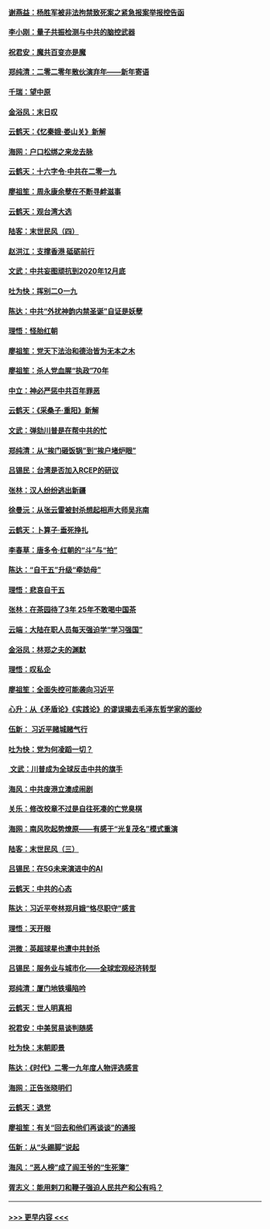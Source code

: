 #### [谢燕益：杨胜军被非法拘禁致死案之紧急报案举报控告函](../pages/nsc993/n11756134.md?t=01011155) 
#### [李小刚：量子共振检测与中共的脑控武器](../pages/nsc993/n11754518.md?t=01011155) 
#### [祝君安：魔共百变亦是魔](../pages/nsc993/n11754469.md?t=01011155) 
#### [郑纯清：二零二零年散伙演弃年——新年寄语](../pages/nsc993/n11754195.md?t=01011155) 
#### [千瑞：望中原](../pages/nsc993/n11754159.md?t=01011155) 
#### [金浴凤：末日叹](../pages/nsc993/n11752359.md?t=01011155) 
#### [云鹤天：《忆秦娥‧娄山关》新解](../pages/nsc993/n11752348.md?t=01011155) 
#### [海网：户口松绑之来龙去脉](../pages/nsc993/n11752328.md?t=01011155) 
#### [云鹤天：十六字令‧中共在二零一九](../pages/nsc993/n11752305.md?t=01011155) 
#### [廖祖笙：周永康余孽在不断寻衅滋事](../pages/nsc993/n11751013.md?t=01011155) 
#### [云鹤天：观台湾大选](../pages/nsc993/n11751007.md?t=01011155) 
#### [陆客：末世民风（四）](../pages/nsc993/n11749203.md?t=01011155) 
#### [赵洪江：支撑香港 砥砺前行](../pages/nsc993/n11748482.md?t=01011155) 
#### [文武：中共妄图顽抗到2020年12月底](../pages/nsc993/n11748446.md?t=01011155) 
#### [吐为快：挥别二O一九](../pages/nsc993/n11748411.md?t=01011155) 
#### [陈达：中共“外扰神韵内禁圣诞”自证是妖孽](../pages/nsc993/n11748226.md?t=01011155) 
#### [理悟：怪胎红朝](../pages/nsc993/n11748206.md?t=01011155) 
#### [廖祖笙：党天下法治和德治皆为无本之木](../pages/nsc993/n11748135.md?t=01011155) 
#### [廖祖笙：杀人党血腥“执政”70年](../pages/nsc993/n11745144.md?t=01011155) 
#### [中立：神必严惩中共百年罪恶](../pages/nsc993/n11744970.md?t=01011155) 
#### [云鹤天：《采桑子‧重阳》新解](../pages/nsc993/n11744948.md?t=01011155) 
#### [文武：弹劾川普是在帮中共的忙](../pages/nsc993/n11744758.md?t=01011155) 
#### [郑纯清：从“挨门砸饭锅”到“挨户堵炉眼”](../pages/nsc993/n11744745.md?t=01011155) 
#### [吕锡民：台湾是否加入RCEP的研议](../pages/nsc993/n11744701.md?t=01011155) 
#### [张林：汉人纷纷逃出新疆](../pages/nsc993/n11743530.md?t=01011155) 
#### [徐曼沅：从张云雷被封杀想起相声大师吴兆南](../pages/nsc993/n11741816.md?t=01011155) 
#### [云鹤天：卜算子‧垂死挣扎](../pages/nsc993/n11739956.md?t=01011155) 
#### [李春草：唐多令‧红朝的“斗”与“拍”](../pages/nsc993/n11739830.md?t=01011155) 
#### [陈达：“自干五”升级“牵妨母”](../pages/nsc993/n11739724.md?t=01011155) 
#### [理悟：悲哀自干五](../pages/nsc993/n11739547.md?t=01011155) 
#### [张林：在茶园待了3年 25年不敢喝中国茶](../pages/nsc993/n11739240.md?t=01011155) 
#### [云端：大陆在职人员每天强迫学“学习强国”](../pages/nsc993/n11738735.md?t=01011155) 
#### [金浴凤：林郑之夫的渊默](../pages/nsc993/n11737735.md?t=01011155) 
#### [理悟：叹私企](../pages/nsc993/n11737715.md?t=01011155) 
#### [廖祖笙：全面失控可能袭向习近平](../pages/nsc993/n11737704.md?t=01011155) 
#### [心升：从《矛盾论》《实践论》的谬误揭去毛泽东哲学家的面纱](../pages/nsc993/n11736962.md?t=01011155) 
#### [伍新： 习近平赌城赌气行](../pages/nsc993/n11736929.md?t=01011155) 
#### [吐为快：党为何凌蹈一切？](../pages/nsc993/n11736915.md?t=01011155) 
#### [ 文武：川普成为全球反击中共的旗手](../pages/nsc993/n11736882.md?t=01011155) 
#### [海风：中共废港立澳成闹剧](../pages/nsc993/n11735857.md?t=01011155) 
#### [关乐：修改校章不过是自往死凑的亡党臭棋](../pages/nsc993/n11735097.md?t=01011155) 
#### [海网：南风吹起势燎原——有感于“光复茂名”模式重演](../pages/nsc993/n11732308.md?t=01011155) 
#### [陆客：末世民风（三）](../pages/nsc993/n11732211.md?t=01011155) 
#### [吕锡民：在5G未来演进中的AI](../pages/nsc993/n11730010.md?t=01011155) 
#### [云鹤天：中共的心态](../pages/nsc993/n11729906.md?t=01011155) 
#### [陈达：习近平夸林郑月娥“恪尽职守”感言](../pages/nsc993/n11729881.md?t=01011155) 
#### [理悟：天开眼](../pages/nsc993/n11729699.md?t=01011155) 
#### [洪微：英超球星也遭中共封杀](../pages/nsc993/n11727243.md?t=01011155) 
#### [吕锡民：服务业与城市化——全球宏观经济转型](../pages/nsc993/n11725845.md?t=01011155) 
#### [郑纯清：厦门地铁塌陷吟](../pages/nsc993/n11725813.md?t=01011155) 
#### [云鹤天：世人明真相](../pages/nsc993/n11725621.md?t=01011155) 
#### [祝君安：中美贸易谈判随感](../pages/nsc993/n11725609.md?t=01011155) 
#### [吐为快：末朝即景](../pages/nsc993/n11723365.md?t=01011155) 
#### [陈达：《时代》二零一九年度人物评选感言](../pages/nsc993/n11723337.md?t=01011155) 
#### [海网：正告张晓明们](../pages/nsc993/n11723228.md?t=01011155) 
#### [云鹤天：退党](../pages/nsc993/n11723056.md?t=01011155) 
#### [廖祖笙：有关“回去和他们再谈谈”的通报](../pages/nsc993/n11722442.md?t=01011155) 
#### [伍新：从“头踢脚”说起](../pages/nsc993/n11722429.md?t=01011155) 
#### [海风：“恶人榜”成了阎王爷的“生死簿”](../pages/nsc993/n11722272.md?t=01011155) 
#### [胥志义：能用剌刀和鞭子强迫人民共产和公有吗？](../pages/nsc993/n11720569.md?t=01011155) 

----
#### [ >>> 更早内容 <<< ](../indexes/nsc993-earlier.md)
